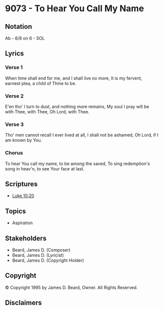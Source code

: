 # 9073 - To Hear You Call My Name

## Notation

Ab - 6/8 on 6 - SOL

## Lyrics

### Verse 1

When time shall end for me, and I shall live no more, It is my fervent, earnest plea, a child of Thine to be.

### Verse 2

E'en tho' I turn to dust, and nothing more remains, My soul I pray will be with Thee, with Thee, Oh Lord, with Thee.

### Verse 3

Tho' men cannot recall I ever lived at all, I shall not be ashamed, Oh Lord, if I am known by You.

### Chorus

To hear You call my name, to be among the saved, To sing redemption's song in heav'n, to see Your face at last.


## Scriptures

- [Luke 10:20](https://www.biblegateway.com/passage/?search=Luke%2010%3A20)

## Topics

- Aspiration

## Stakeholders

- Beard, James D. (Composer)
- Beard, James D. (Lyricist)
- Beard, James D. (Copyright Holder)

## Copyright

© Copyright 1995 by James D. Beard, Owner. All Rights Reserved.


## Disclaimers


